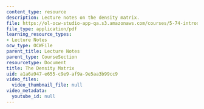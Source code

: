 ```yaml
---
content_type: resource
description: Lecture notes on the density matrix.
file: https://ol-ocw-studio-app-qa.s3.amazonaws.com/courses/5-74-introductory-quantum-mechanics-ii-spring-2009/a1a6a947e655c9e9af9a9e5aa3b99cc9_MIT5_74s09_lec12.pdf
file_type: application/pdf
learning_resource_types:
- Lecture Notes
ocw_type: OCWFile
parent_title: Lecture Notes
parent_type: CourseSection
resourcetype: Document
title: The Density Matrix
uid: a1a6a947-e655-c9e9-af9a-9e5aa3b99cc9
video_files:
  video_thumbnail_file: null
video_metadata:
  youtube_id: null
---
```

